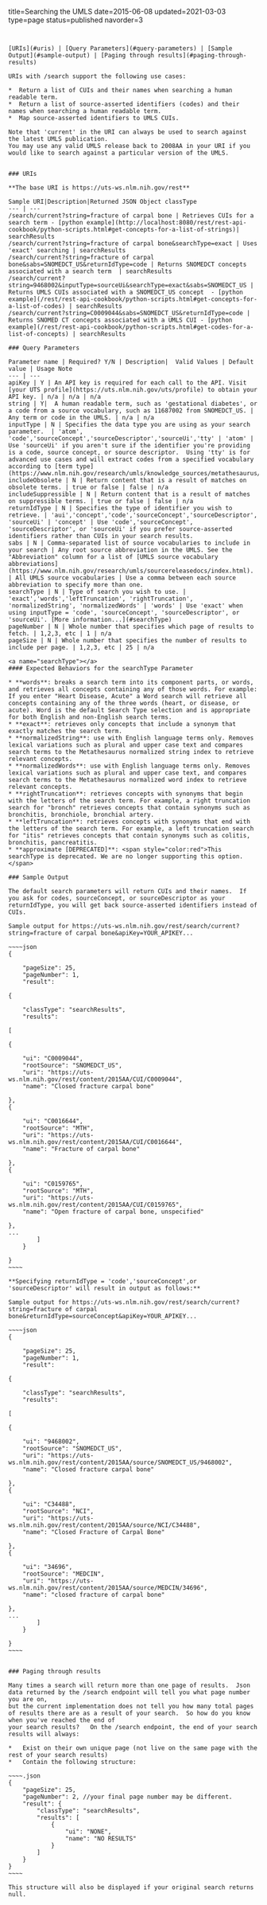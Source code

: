title=Searching the UMLS
date=2015-06-08
updated=2021-03-03
type=page
status=published
navorder=3
~~~~~~


[URIs](#uris) | [Query Parameters](#query-parameters) | [Sample Output](#sample-output) | [Paging through results](#paging-through-results)

URIs with /search support the following use cases:

*  Return a list of CUIs and their names when searching a human readable term.
*  Return a list of source-asserted identifiers (codes) and their names when searching a human readable term.
*  Map source-asserted identifiers to UMLS CUIs.

Note that 'current' in the URI can always be used to search against the latest UMLS publication.
You may use any valid UMLS release back to 2008AA in your URI if you would like to search against a particular version of the UMLS.


### URIs

**The base URI is https://uts-ws.nlm.nih.gov/rest**

Sample URI|Description|Returned JSON Object classType
--- | ---
/search/current?string=fracture of carpal bone | Retrieves CUIs for a search term - [python example](http://localhost:8080/rest/rest-api-cookbook/python-scripts.html#get-concepts-for-a-list-of-strings)| searchResults
/search/current?string=fracture of carpal bone&searchType=exact | Uses 'exact' searching | searchResults
/search/current?string=fracture of carpal bone&sabs=SNOMEDCT_US&returnIdType=code | Returns SNOMEDCT concepts associated with a search term  | searchResults
/search/current?string=9468002&inputType=sourceUi&searchType=exact&sabs=SNOMEDCT_US | Returns UMLS CUIs associated with a SNOMEDCT_US concept  - [python example](/rest/rest-api-cookbook/python-scripts.html#get-concepts-for-a-list-of-codes) | searchResults
/search/current?string=C0009044&sabs=SNOMEDCT_US&returnIdType=code | Returns SNOMED CT concepts associated with a UMLS CUI - [python example](/rest/rest-api-cookbook/python-scripts.html#get-codes-for-a-list-of-concepts) | searchResults

### Query Parameters

Parameter name | Required? Y/N | Description|  Valid Values | Default value | Usage Note
--- | ---
apiKey | Y | An API key is required for each call to the API. Visit [your UTS profile](https://uts.nlm.nih.gov/uts/profile) to obtain your API key. | n/a | n/a | n/a
string | Y|  A human readable term, such as 'gestational diabetes', or a code from a source vocabulary, such as 11687002 from SNOMEDCT_US. | Any term or code in the UMLS. | n/a | n/a
inputType | N | Specifies the data type you are using as your search parameter.  | 'atom', 'code','sourceConcept','sourceDescriptor','sourceUi','tty' | 'atom' | Use 'sourceUi' if you aren't sure if the identifier you're providing is a code, source concept, or source descriptor.  Using 'tty' is for advanced use cases and will extract codes from a specified vocabulary according to [term type](https://www.nlm.nih.gov/research/umls/knowledge_sources/metathesaurus/release/precedence_suppressibility.html).
includeObsolete | N | Return content that is a result of matches on obsolete terms. | true or false | false | n/a
includeSuppressible | N | Return content that is a result of matches on suppressible terms. | true or false | false | n/a
returnIdType | N | Specifies the type of identifier you wish to retrieve. | 'aui','concept','code','sourceConcept','sourceDescriptor', 'sourceUi' | 'concept' | Use 'code','sourceConcept', 'sourceDescriptor', or 'sourceUi' if you prefer source-asserted identifiers rather than CUIs in your search results.
sabs | N | Comma-separated list of source vocabularies to include in your search | Any root source abbreviation in the UMLS. See the "Abbreviation" column for a list of [UMLS source vocabulary abbreviations](https://www.nlm.nih.gov/research/umls/sourcereleasedocs/index.html).  | All UMLS source vocabularies | Use a comma between each source abbreviation to specify more than one.
searchType | N | Type of search you wish to use. | 'exact','words','leftTruncation', 'rightTruncation', 'normalizedString', 'normalizedWords' | 'words' | Use 'exact' when using inputType = 'code', 'sourceConcept', 'sourceDescriptor', or 'sourceUi'. [More information...](#searchType)
pageNumber | N | Whole number that specifies which page of results to fetch. | 1,2,3, etc | 1 | n/a
pageSize | N | Whole number that specifies the number of results to include per page. | 1,2,3, etc | 25 | n/a

<a name="searchType"></a>
#### Expected Behaviors for the searchType Parameter

* **words**: breaks a search term into its component parts, or words, and retrieves all concepts containing any of those words. For example: If you enter "Heart Disease, Acute" a Word search will retrieve all concepts containing any of the three words (heart, or disease, or acute). Word is the default Search Type selection and is appropriate for both English and non-English search terms.
* **exact**: retrieves only concepts that include a synonym that exactly matches the search term.
* **normalizedString**: use with English language terms only. Removes lexical variations such as plural and upper case text and compares search terms to the Metathesaurus normalized string index to retrieve relevant concepts.
* **normalizedWords**: use with English language terms only. Removes lexical variations such as plural and upper case text, and compares search terms to the Metathesaurus normalized word index to retrieve relevant concepts.
* **rightTruncation**: retrieves concepts with synonyms that begin with the letters of the search term. For example, a right truncation search for "bronch" retrieves concepts that contain synonyms such as bronchitis, bronchiole, bronchial artery.
* **leftTruncation**: retrieves concepts with synonyms that end with the letters of the search term. For example, a left truncation search for "itis" retrieves concepts that contain synonyms such as colitis, bronchitis, pancreatitis.
* **approximate [DEPRECATED]**: <span style="color:red">This searchType is deprecated. We are no longer supporting this option. </span>

### Sample Output

The default search parameters will return CUIs and their names.  If you ask for codes, sourceConcept, or sourceDescriptor as your returnIdType, you will get back source-asserted identifiers instead of CUIs.

Sample output for https://uts-ws.nlm.nih.gov/rest/search/current?string=fracture of carpal bone&apiKey=YOUR_APIKEY...

~~~~json
{

    "pageSize": 25,
    "pageNumber": 1,
    "result": 

{

    "classType": "searchResults",
    "results": 

[

{

    "ui": "C0009044",
    "rootSource": "SNOMEDCT_US",
    "uri": "https://uts-ws.nlm.nih.gov/rest/content/2015AA/CUI/C0009044",
    "name": "Closed fracture carpal bone"

},
{

    "ui": "C0016644",
    "rootSource": "MTH",
    "uri": "https://uts-ws.nlm.nih.gov/rest/content/2015AA/CUI/C0016644",
    "name": "Fracture of carpal bone"

},
{

    "ui": "C0159765",
    "rootSource": "MTH",
    "uri": "https://uts-ws.nlm.nih.gov/rest/content/2015AA/CUI/C0159765",
    "name": "Open fracture of carpal bone, unspecified"

},
...
        ]
    }

}
~~~~

**Specifying returnIdType = 'code','sourceConcept',or 'sourceDescriptor' will result in output as follows:**

Sample output for https://uts-ws.nlm.nih.gov/rest/search/current?string=fracture of carpal bone&returnIdType=sourceConcept&apiKey=YOUR_APIKEY...

~~~~json
{

    "pageSize": 25,
    "pageNumber": 1,
    "result": 

{

    "classType": "searchResults",
    "results": 

[

{

    "ui": "9468002",
    "rootSource": "SNOMEDCT_US",
    "uri": "https://uts-ws.nlm.nih.gov/rest/content/2015AA/source/SNOMEDCT_US/9468002",
    "name": "Closed fracture carpal bone"

},
{

    "ui": "C34488",
    "rootSource": "NCI",
    "uri": "https://uts-ws.nlm.nih.gov/rest/content/2015AA/source/NCI/C34488",
    "name": "Closed Fracture of Carpal Bone"

},
{

    "ui": "34696",
    "rootSource": "MEDCIN",
    "uri": "https://uts-ws.nlm.nih.gov/rest/content/2015AA/source/MEDCIN/34696",
    "name": "closed fracture of carpal bone"

},
...
        ]
    }

}
~~~~


### Paging through results

Many times a search will return more than one page of results.  Json data returned by the /search endpoint will tell you what page number you are on,
but the current implementation does not tell you how many total pages of results there are as a result of your search.  So how do you know when you've reached the end of
your search results?   On the /search endpoint, the end of your search results will always:

*   Exist on their own unique page (not live on the same page with the rest of your search results)
*   Contain the following structure:

~~~~.json
{
    "pageSize": 25, 
    "pageNumber": 2, //your final page number may be different.  
    "result": {
        "classType": "searchResults", 
        "results": [
            {
                "ui": "NONE", 
                "name": "NO RESULTS"
            }
        ]
    }
}
~~~~

This structure will also be displayed if your original search returns null.